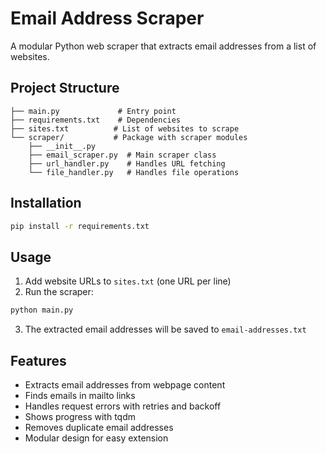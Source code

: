 # Email Address Scraper

A modular Python web scraper that extracts email addresses from a list of websites.

## Project Structure

```
├── main.py             # Entry point
├── requirements.txt    # Dependencies
├── sites.txt          # List of websites to scrape
└── scraper/           # Package with scraper modules
    ├── __init__.py
    ├── email_scraper.py  # Main scraper class
    ├── url_handler.py    # Handles URL fetching
    └── file_handler.py   # Handles file operations
```

## Installation

```bash
pip install -r requirements.txt
```

## Usage

1. Add website URLs to `sites.txt` (one URL per line)
2. Run the scraper:

```bash
python main.py
```

3. The extracted email addresses will be saved to `email-addresses.txt`

## Features

- Extracts email addresses from webpage content
- Finds emails in mailto links
- Handles request errors with retries and backoff
- Shows progress with tqdm
- Removes duplicate email addresses
- Modular design for easy extension